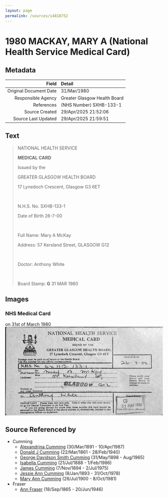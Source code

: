 ```yaml
---
layout: page
permalink: /sources/s4818752
---
```


# 1980 MACKAY, MARY A (National Health Service Medical Card)

## Metadata

Field | Detail
---:|:---
Original Document Date | 31/Mar/1980
Responsible Agency | Greater Glasgow Health Board
References | (NHS Number) SXHB-133-1
Source Created | 29/Apr/2025 21:52:06
Source Last Updated | 29/Apr/2025 21:59:51

## Text

> NATIONAL HEALTH SERVICE
>
> **MEDICAL CARD**
>
> Issued by the 
>
> GREATER GLASGOW HEALTH BOARD
>
> 17 Lynedoch Crescent, Glasgow G3 6ET
>
> <br/>
>
> N.H.S. No. SXHB-133-1
>
> Date of Birth 26-7-00
>
> <br/>
>
> Full Name: Mary A McKay
>
> Address: 57 Kersland Street, GLASGOW G12
>
> <br/>
>
> Doctor: Anthony White
>
> <br/>
>
> Board Stamp: **G** 31 MAR 1980
>

## Images

### NHS Medical Card

on 31st of March 1980
![NHS Medical Card](../media/61715849.jpg)

## Source Referenced by

* Cumming
  * [Alexandrina Cumming](../people/@57186713@-alexandrina-cumming-b1891-3-30-d1987-4-10.md) (30/Mar/1891 - 10/Apr/1987)
  * [Donald J Cumming](../people/@20465544@-donald-j-cumming-b1861-3-22-d1940-2-28.md) (22/Mar/1861 - 28/Feb/1940)
  * [George Davidson Smith Cumming](../people/@13773669@-george-davidson-smith-cumming-b1898-5-31-d1965-8.md) (31/May/1898 - Aug/1965)
  * [Isabella Cumming](../people/@84684994@-isabella-cumming-b1888-7-21-d1986-2-1.md) (21/Jul/1888 - 1/Feb/1986)
  * [James Cumming](../people/@492889@-james-cumming-b1894-11-7-d1975-7-2.md) (7/Nov/1894 - 2/Jul/1975)
  * [Jessie Ann Cumming](../people/@66222886@-jessie-ann-cumming-b1893-1-8-d1978-10-31.md) (8/Jan/1893 - 31/Oct/1978)
  * [Mary Ann Cumming](../people/@48241984@-mary-ann-cumming-b1900-7-26-d1981-10-8.md) (26/Jul/1900 - 8/Oct/1981)
* Fraser
  * [Ann Fraser](../people/@70425788@-ann-fraser-b1865-9-18-d1946-6-20.md) (18/Sep/1865 - 20/Jun/1946)
